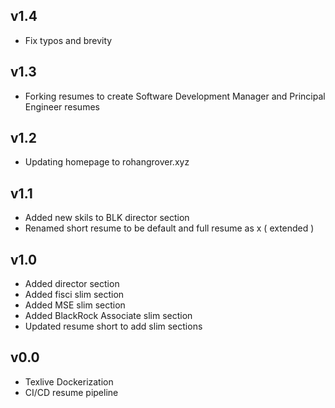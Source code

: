 ## v1.4
- Fix typos and brevity

## v1.3
- Forking resumes to create Software Development Manager and Principal Engineer resumes

## v1.2
- Updating homepage to rohangrover.xyz

## v1.1
- Added new skils to BLK director section
- Renamed short resume to be default and full resume as x ( extended )

## v1.0
- Added director section
- Added fisci slim section
- Added MSE slim section
- Added BlackRock Associate slim section
- Updated resume short to add slim sections

## v0.0
- Texlive Dockerization
- CI/CD resume pipeline